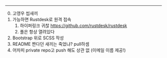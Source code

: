 ----

0. 고영우 씹새끼
1. 가능하면 Rustdesk로 원격 접속
   1. 하이퍼링크 귀찮 https://github.com/rustdesk/rustdesk
   2. 풀은 항상 열려있다
2. Bootstrap 위로 SCSS 작성
3. README 짠다던 새끼는 죽었냐? pull하셈
4. 어차피 private repo고 push 해도 상관 없 (이메일 이름 제공!)  

